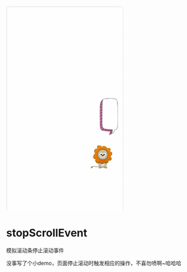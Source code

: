 
![Image text](https://github.com/yangmei123/stopScrollEvent/blob/master/demo.gif)


# stopScrollEvent
模拟滚动条停止滚动事件

没事写了个小demo，页面停止滚动时触发相应的操作，不喜勿喷啊~哈哈哈
